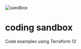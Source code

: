 ![sandbox](https://user-images.githubusercontent.com/45919758/85199954-7cdae380-b2eb-11ea-8fca-5af0e996c60d.jpg)
# coding sandbox
Code examples using Terraform 12
